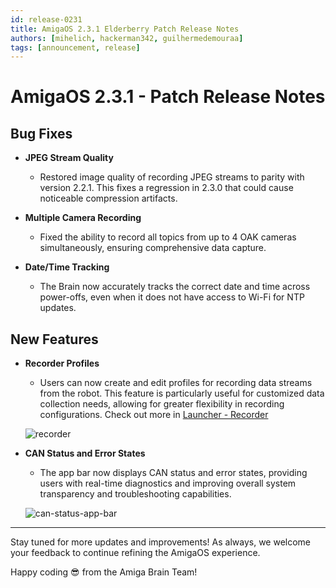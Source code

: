 ```yaml
---
id: release-0231
title: AmigaOS 2.3.1 Elderberry Patch Release Notes
authors: [mihelich, hackerman342, guilhermedemouraa]
tags: [announcement, release]
---
```


# AmigaOS 2.3.1 - Patch Release Notes

## Bug Fixes

- **JPEG Stream Quality**
  - Restored image quality of recording JPEG streams to parity with version 2.2.1.
  This fixes a regression in 2.3.0 that could cause noticeable compression artifacts.

- **Multiple Camera Recording**
  - Fixed the ability to record all topics from up to 4 OAK cameras simultaneously,
  ensuring comprehensive data capture.

- **Date/Time Tracking**
  - The Brain now accurately tracks the correct date and time across power-offs,
  even when it does not have access to Wi-Fi for NTP updates.

## New Features

- **Recorder Profiles**
  - Users can now create and edit profiles for recording data streams from the robot.
  This feature is particularly useful for customized data collection needs, allowing for
  greater flexibility in recording configurations.
  Check out more in [Launcher - Recorder](/docs/apps/launcher/#recorder)

  ![recorder](https://github.com/user-attachments/assets/68cabb56-1b16-4c45-a047-202910879873)

- **CAN Status and Error States**
  - The app bar now displays CAN status and error states, providing users with real-time
  diagnostics and improving overall system transparency and troubleshooting capabilities.

  ![can-status-app-bar](https://github.com/user-attachments/assets/8364b94b-46ab-4e6b-89d9-e222af7d8e0a)

---

Stay tuned for more updates and improvements! As always, we welcome your feedback to continue
refining the AmigaOS experience.

Happy coding :sunglasses: from the Amiga Brain Team!
